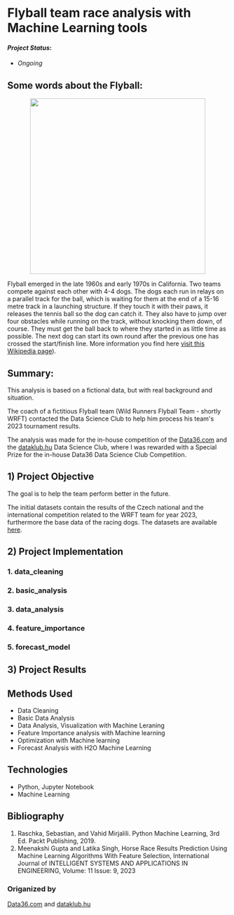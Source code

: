 # Flyball team race analysis with Machine Learning tools

#### *Project Status*: 
- *Ongoing*

## Some words about the Flyball:

<p align="center">
  <img src="https://wpcluster.dctdigital.com/myweekly/wp-content/uploads/sites/9/2019/08/dogfeatimage-978x624.jpg" width="400"/>
</p>

Flyball emerged in the late 1960s and early 1970s in California. Two teams compete against each other with 4-4 dogs. 
The dogs each run in relays on a parallel track for the ball, which is waiting for them at the end of a 15-16 metre 
track in a launching structure. If they touch it with their paws, it releases the tennis ball so the dog can catch it.
 They also have to jump over four obstacles while running on the track, without knocking them down, of course. 
 They must get the ball back to where they started in as little time as possible. The next dog can start its own round
 after the previous one has crossed the start/finish line.
 More information you find here [visit this Wikipedia page](https://en.wikipedia.org/wiki/Flyball)).


## Summary:

This analysis is based on a fictional data, but with real background and situation.

The coach of a fictitious Flyball team (Wild Runners Flyball Team - shortly WRFT) contacted the 
Data Science Club to help him process his team's 2023 tournament results. 

The analysis was made for the in-house competition of the [Data36.com](https://data36.com)
and the [dataklub.hu](https://dataklub.hu) 
Data Science Club, where I was rewarded with a Special Prize for the in-house Data36 Data Science Club Competition.

## 1) Project Objective

The goal is to help the team perform better in the future.

The initial datasets contain the results of the Czech national and the international competition related to the 
WRFT team for year 2023,  furthermore the base data of the racing dogs. 
The datasets are available [here](https://github.com/scsizmaz/flyball/tree/main/data/source).



## 2) Project Implementation


### 1. data_cleaning 


### 2. basic_analysis 


### 3. data_analysis 


### 4. feature_importance 


### 5. forecast_model  



## 3) Project Results 


## Methods Used
* Data Cleaning
* Basic Data Analysis
* Data Analysis, Visualization with Machine Leraning
* Feature Importance analysis with Machine learning
* Optimization with Machine learning
* Forecast Analysis with H2O Machine Learning

## Technologies
* Python, Jupyter Notebook
* Machine Learning

## Bibliography

1.	Raschka, Sebastian, and Vahid Mirjalili. Python Machine Learning, 3rd Ed. Packt Publishing, 2019.
2.	Meenakshi Gupta and Latika Singh, Horse Race Results Prediction Using Machine Learning Algorithms With Feature Selection,
 International Journal of INTELLIGENT SYSTEMS AND APPLICATIONS IN ENGINEERING, Volume: 11 Issue: 9, 2023

### Origanized by

[Data36.com](https://data36.com) and [dataklub.hu](https://dataklub.hu)
